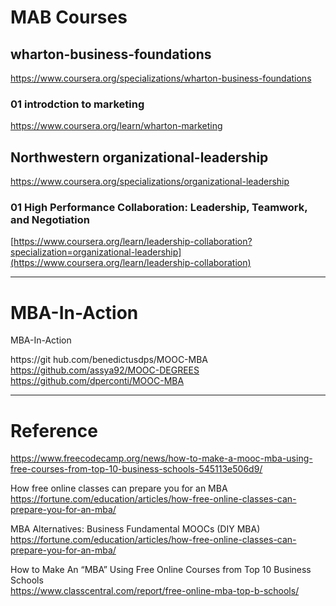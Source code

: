 #  MAB Courses
## wharton-business-foundations
https://www.coursera.org/specializations/wharton-business-foundations  
### 01 introdction to marketing       
https://www.coursera.org/learn/wharton-marketing        

## Northwestern  organizational-leadership   
https://www.coursera.org/specializations/organizational-leadership          

### 01 High Performance Collaboration: Leadership, Teamwork, and Negotiation 
[https://www.coursera.org/learn/leadership-collaboration?specialization=organizational-leadership](https://www.coursera.org/learn/leadership-collaboration)         







---

# MBA-In-Action
MBA-In-Action
   

https://git hub.com/benedictusdps/MOOC-MBA                
https://github.com/assya92/MOOC-DEGREES                 
https://github.com/dperconti/MOOC-MBA             

---
# Reference

https://www.freecodecamp.org/news/how-to-make-a-mooc-mba-using-free-courses-from-top-10-business-schools-545113e506d9/        

How free online classes can prepare you for an MBA            
https://fortune.com/education/articles/how-free-online-classes-can-prepare-you-for-an-mba/       


MBA Alternatives: Business Fundamental MOOCs (DIY MBA)    
[https://fortune.com/education/articles/how-free-online-classes-can-prepare-you-for-an-mba/  ](https://www.bschools.org/blog/mba-alternatives-online-mba-diy)       

How to Make An “MBA” Using Free Online Courses from Top 10 Business Schools     
https://www.classcentral.com/report/free-online-mba-top-b-schools/       
